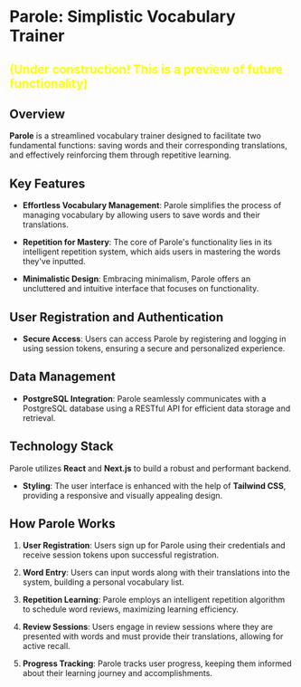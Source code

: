 # Parole: Simplistic Vocabulary Trainer

## <span style="color: yellow;">(Under construction! This is a preview of future functionality)</span>

## Overview

**Parole** is a streamlined vocabulary trainer designed to facilitate two fundamental functions: saving words and their corresponding translations, and effectively reinforcing them through repetitive learning.

## Key Features

- **Effortless Vocabulary Management**: Parole simplifies the process of managing vocabulary by allowing users to save words and their translations.

- **Repetition for Mastery**: The core of Parole's functionality lies in its intelligent repetition system, which aids users in mastering the words they've inputted.

- **Minimalistic Design**: Embracing minimalism, Parole offers an uncluttered and intuitive interface that focuses on functionality.

## User Registration and Authentication

- **Secure Access**: Users can access Parole by registering and logging in using session tokens, ensuring a secure and personalized experience.

## Data Management

- **PostgreSQL Integration**: Parole seamlessly communicates with a PostgreSQL database using a RESTful API for efficient data storage and retrieval.

## Technology Stack

Parole utilizes **React** and **Next.js** to build a robust and performant backend.

- **Styling**: The user interface is enhanced with the help of **Tailwind CSS**, providing a responsive and visually appealing design.

## How Parole Works

1. **User Registration**: Users sign up for Parole using their credentials and receive session tokens upon successful registration.

2. **Word Entry**: Users can input words along with their translations into the system, building a personal vocabulary list.

3. **Repetition Learning**: Parole employs an intelligent repetition algorithm to schedule word reviews, maximizing learning efficiency.

4. **Review Sessions**: Users engage in review sessions where they are presented with words and must provide their translations, allowing for active recall.

5. **Progress Tracking**: Parole tracks user progress, keeping them informed about their learning journey and accomplishments.

